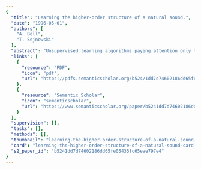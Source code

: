```yaml
---
{
  "title": "Learning the higher-order structure of a natural sound.",
  "date": "1996-05-01",
  "authors": [
    "A. Bell",
    "T. Sejnowski"
  ],
  "abstract": "Unsupervised learning algorithms paying attention only to second-order statistics ignore the phase structure (higher-order statistics) of signals, which contains all the informative temporal and spatial coincidences which we think of as 'features'. Here we discuss how an Independent Component Analysis (ICA) algorithm may be used to elucidate the higher-order structure of natural signals, yielding their independent basis functions. This is illustrated with the ICA transform of the sound of a fingernail tapping musically on a tooth. The resulting independent basis functions look like the sounds themselves, having similar temporal envelopes and the same musical pitches. Thus they reflect both the phase and frequency information inherent in the data.",
  "links": [
    {
      "resource": "PDF",
      "icon": "pdf",
      "url": "https://pdfs.semanticscholar.org/b524/1dd7d74602186dd65fe05435fc65eae797e4.pdf"
    },
    {
      "resource": "Semantic Scholar",
      "icon": "semanticscholar",
      "url": "https://www.semanticscholar.org/paper/b5241dd7d74602186dd65fe05435fc65eae797e4"
    }
  ],
  "supervision": [],
  "tasks": [],
  "methods": [],
  "thumbnail": "learning-the-higher-order-structure-of-a-natural-sound-thumb.jpg",
  "card": "learning-the-higher-order-structure-of-a-natural-sound-card.jpg",
  "s2_paper_id": "b5241dd7d74602186dd65fe05435fc65eae797e4"
}
---
```


